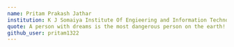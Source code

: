 ```yaml
---
name: Pritam Prakash Jathar
institution: K J Somaiya Institute Of Engieering and Information Technology
quote: A person with dreams is the most dangerous person on the earth!!!
github_user: pritam1322
---
```

